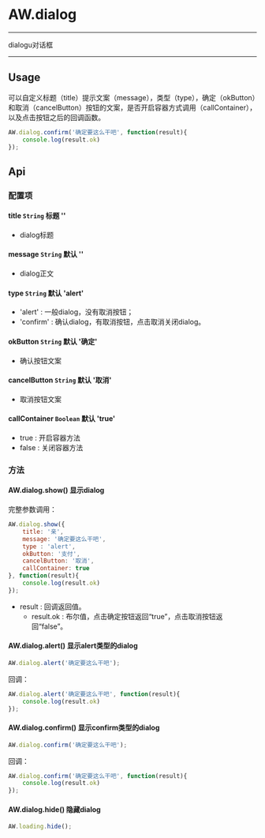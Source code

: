 # AW.dialog

---

dialogu对话框

---

## Usage

可以自定义标题（title）提示文案（message），类型（type），确定（okButton）和取消（cancelButton）按钮的文案，是否开启容器方式调用（callContainer），以及点击按钮之后的回调函数。

```javascript
AW.dialog.confirm('确定要这么干吧', function(result){
    console.log(result.ok)
});
```

## Api

### 配置项

#### title `String` 标题 ''
  
  * dialog标题

#### message `String` 默认 ''
  
  * dialog正文

#### type `String` 默认 'alert'

  * 'alert' : 一般dialog，没有取消按钮；
  * 'confirm' : 确认dialog，有取消按钮，点击取消关闭dialog。

#### okButton `String` 默认 '确定'
  
  * 确认按钮文案

#### cancelButton `String` 默认 '取消'
  
  * 取消按钮文案

#### callContainer `Boolean` 默认 'true'

  * true : 开启容器方法
  * false : 关闭容器方法

### 方法

#### AW.dialog.show() 显示dialog

完整参数调用：

```javascript
AW.dialog.show({
    title: '亲',
    message: '确定要这么干吧',
    type : 'alert',
    okButton: '支付',
    cancelButton: '取消',
    callContainer: true
}, function(result){
    console.log(result.ok)
});
```

  * result : 回调返回值。
    * result.ok : 布尔值，点击确定按钮返回“true”，点击取消按钮返回“false”。

#### AW.dialog.alert() 显示alert类型的dialog

```javascript
AW.dialog.alert('确定要这么干吧');
```

回调：

```javascript
AW.dialog.alert('确定要这么干吧', function(result){
    console.log(result.ok)
});
```

#### AW.dialog.confirm() 显示confirm类型的dialog

```javascript
AW.dialog.confirm('确定要这么干吧');
```

回调：

```javascript
AW.dialog.confirm('确定要这么干吧', function(result){
    console.log(result.ok)
});
```

#### AW.dialog.hide() 隐藏dialog

```javascript
AW.loading.hide();
```
